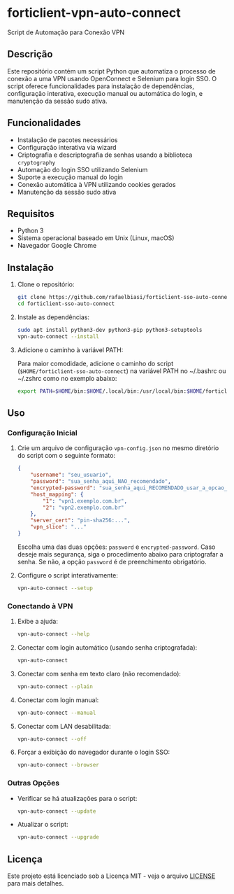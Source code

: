 # forticlient-vpn-auto-connect

Script de Automação para Conexão VPN

## Descrição

Este repositório contém um script Python que automatiza o processo de conexão a uma VPN usando OpenConnect e Selenium para login SSO. O script oferece funcionalidades para instalação de dependências, configuração interativa, execução manual ou automática do login, e manutenção da sessão sudo ativa.

## Funcionalidades

- Instalação de pacotes necessários
- Configuração interativa via wizard
- Criptografia e descriptografia de senhas usando a biblioteca `cryptography`
- Automação do login SSO utilizando Selenium
- Suporte a execução manual do login
- Conexão automática à VPN utilizando cookies gerados
- Manutenção da sessão sudo ativa

## Requisitos

- Python 3
- Sistema operacional baseado em Unix (Linux, macOS)
- Navegador Google Chrome

## Instalação

1. Clone o repositório:
    ```bash
    git clone https://github.com/rafaelbiasi/forticlient-sso-auto-connect.git
    cd forticlient-sso-auto-connect
    ```
2. Instale as dependências:
    ```bash
    sudo apt install python3-dev python3-pip python3-setuptools
    vpn-auto-connect --install
    ```
3. Adicione o caminho à variável PATH:
   
   Para maior comodidade, adicione o caminho do script (`$HOME/forticlient-sso-auto-connect`) na variável PATH no ~/.bashrc ou ~/.zshrc como no exemplo abaixo:
   ```sh
   export PATH=$HOME/bin:$HOME/.local/bin:/usr/local/bin:$HOME/forticlient-sso-auto-connect:$PATH
   ```
## Uso

### Configuração Inicial

1. Crie um arquivo de configuração `vpn-config.json` no mesmo diretório do script com o seguinte formato:
    ```json
    {
        "username": "seu_usuario",
        "password": "sua_senha_aqui_NAO_recomendado",
        "encrypted-password": "sua_senha_aqui_RECOMENDADO_usar_a_opcao_--setup",
        "host_mapping": {
            "1": "vpn1.exemplo.com.br",
            "2": "vpn2.exemplo.com.br"
        },
        "server_cert": "pin-sha256:...",
        "vpn_slice": "..."
    }
    ```
   Escolha uma das duas opções: `password` e `encrypted-password`. Caso deseje mais segurança, siga o procedimento abaixo para criptografar a senha. Se não, a opção `password` é de preenchimento obrigatório.

2. Configure o script interativamente:
    ```bash
    vpn-auto-connect --setup
    ```

### Conectando à VPN
1. Exibe a ajuda:
    ```bash
    vpn-auto-connect --help
    ```
    
2. Conectar com login automático (usando senha criptografada):
    ```bash
    vpn-auto-connect
    ```

3. Conectar com senha em texto claro (não recomendado):
    ```bash
    vpn-auto-connect --plain
    ```

4. Conectar com login manual:
    ```bash
    vpn-auto-connect --manual
    ```

5. Conectar com LAN desabilitada:
    ```bash
    vpn-auto-connect --off
    ```

6. Forçar a exibição do navegador durante o login SSO:
    ```bash
    vpn-auto-connect --browser
    ```

### Outras Opções

- Verificar se há atualizações para o script:
    ```bash
    vpn-auto-connect --update
    ```

- Atualizar o script:
    ```bash
    vpn-auto-connect --upgrade
    ```

## Licença

Este projeto está licenciado sob a Licença MIT - veja o arquivo [LICENSE](LICENSE) para mais detalhes.
